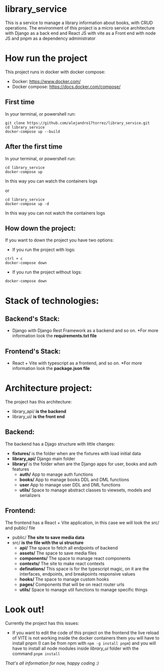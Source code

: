 # library_service
This is a service to manage a library information about books, with CRUD operations. The environment of this project is a micro service architecture with Django as a back end and React JS with vite as a Front end with node JS and pnpm as a dependency administrator

# How run the project

This project runs in docker with docker compose:
- Docker: https://www.docker.com/
- Docker compose: https://docs.docker.com/compose/

## First time
In your terminal, or powershell run:

```
git clone https://github.com/alejandro17torrez/library_service.git
cd library_service
docker-compose up --build

```

## After the first time
In your terminal, or powershell run:

```
cd library_service
docker-compose up

```
In this way you can watch the containers logs

or

```
cd library_service
docker-compose up -d

```
In this way you can not watch the containers logs


## How down the project:

If you want to down the project you have two options:
- If you run the project with logs:


```
ctrl + c
docker-compose down
```

- If you run the project without logs:

```
docker-compose down
```

# Stack of technologies:

## Backend's Stack:
- Django with Django Rest Framework as a backend and so on. *For more information look the **requirements.txt file**

## Frontend's Stack:
- React + Vite with typescript as a frontend, and so on. *For more information look the **package.json file**

# Architecture project:

The project has this architecture:

- library_api/ **is the backend**
- library_ui/ **is the front end**

## Backend:

The backend has a Djago structure with little changes:
- **fixtures/** is the folder when are the fixtures with load initial data
- **library_api/** Django main folder
- **library/** is the folder when are the Django apps for user, books and auth features
    - **auth/** App to manage auth functions
    - **books/** App to manage books DDL and DML functions
    - **user** App to manage user DDL and DML functions
    - **utils/** Space to manage abstract classes to viewsets, models and serializers

## Frontend:
The frontend has a React + Vite application, in this case we will look the src/ and public/ file

- public/ **The site to save media data**
- src/ **is the file with the ui structure**
    - **api/** The space to fetch all endpoints of backend
    - **assets/** The space to save media files
    - **components/** The space to manage react components
    - **contexts/** The site to make react contexts
    - **definations/** This space is for the typescript magic, on it are the interfaces, endpoints, and breakpoints responsive values
    - **hooks/** The space to manage custom hooks
    - **pages/** Components that will be on react router urls
    - **utils/** Space to manage util functions to manage specific things


# Look out!

Currently the project has this issues:
- If you want to edit the code of this project on the frontend the live reload of VITE is not working inside the docker containers them you will have to install pnpm (I can be from npm with ```npm -g install pnpm```) and you will have to install all node modules inside *library_ui* folder with the command ```pnpm install```

*That's all information for now, happy coding :)*
